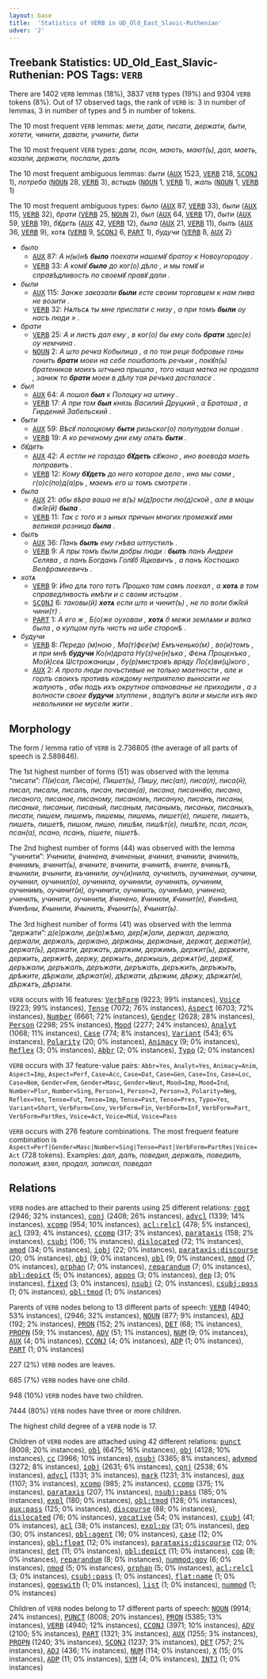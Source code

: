 ```yaml
---
layout: base
title:  'Statistics of VERB in UD_Old_East_Slavic-Ruthenian'
udver: '2'
---
```


## Treebank Statistics: UD_Old_East_Slavic-Ruthenian: POS Tags: `VERB`

There are 1402 `VERB` lemmas (18%), 3837 `VERB` types (19%) and 9304 `VERB` tokens (8%).
Out of 17 observed tags, the rank of `VERB` is: 3 in number of lemmas, 3 in number of types and 5 in number of tokens.

The 10 most frequent `VERB` lemmas: <em>мети, дати, писати, держати, быти, хотети, чинити, давати, учинити, бити</em>

The 10 most frequent `VERB` types:  <em>дали, псан, мають, мают(ь), дал, маеть, казали, держати, послали, далъ</em>

The 10 most frequent ambiguous lemmas: <em>быти</em> (<tt><a href="orv_ruthenian-pos-AUX.html">AUX</a></tt> 1523, <tt><a href="orv_ruthenian-pos-VERB.html">VERB</a></tt> 218, <tt><a href="orv_ruthenian-pos-SCONJ.html">SCONJ</a></tt> 1), <em>потреба</em> (<tt><a href="orv_ruthenian-pos-NOUN.html">NOUN</a></tt> 28, <tt><a href="orv_ruthenian-pos-VERB.html">VERB</a></tt> 3), <em>встыдъ</em> (<tt><a href="orv_ruthenian-pos-NOUN.html">NOUN</a></tt> 1, <tt><a href="orv_ruthenian-pos-VERB.html">VERB</a></tt> 1), <em>жаль</em> (<tt><a href="orv_ruthenian-pos-NOUN.html">NOUN</a></tt> 1, <tt><a href="orv_ruthenian-pos-VERB.html">VERB</a></tt> 1)

The 10 most frequent ambiguous types:  <em>было</em> (<tt><a href="orv_ruthenian-pos-AUX.html">AUX</a></tt> 87, <tt><a href="orv_ruthenian-pos-VERB.html">VERB</a></tt> 33), <em>были</em> (<tt><a href="orv_ruthenian-pos-AUX.html">AUX</a></tt> 115, <tt><a href="orv_ruthenian-pos-VERB.html">VERB</a></tt> 32), <em>брати</em> (<tt><a href="orv_ruthenian-pos-VERB.html">VERB</a></tt> 25, <tt><a href="orv_ruthenian-pos-NOUN.html">NOUN</a></tt> 2), <em>был</em> (<tt><a href="orv_ruthenian-pos-AUX.html">AUX</a></tt> 64, <tt><a href="orv_ruthenian-pos-VERB.html">VERB</a></tt> 17), <em>быти</em> (<tt><a href="orv_ruthenian-pos-AUX.html">AUX</a></tt> 59, <tt><a href="orv_ruthenian-pos-VERB.html">VERB</a></tt> 19), <em>бꙋдеть</em> (<tt><a href="orv_ruthenian-pos-AUX.html">AUX</a></tt> 42, <tt><a href="orv_ruthenian-pos-VERB.html">VERB</a></tt> 12), <em>была</em> (<tt><a href="orv_ruthenian-pos-AUX.html">AUX</a></tt> 21, <tt><a href="orv_ruthenian-pos-VERB.html">VERB</a></tt> 11), <em>былъ</em> (<tt><a href="orv_ruthenian-pos-AUX.html">AUX</a></tt> 36, <tt><a href="orv_ruthenian-pos-VERB.html">VERB</a></tt> 9), <em>хотѧ</em> (<tt><a href="orv_ruthenian-pos-VERB.html">VERB</a></tt> 9, <tt><a href="orv_ruthenian-pos-SCONJ.html">SCONJ</a></tt> 6, <tt><a href="orv_ruthenian-pos-PART.html">PART</a></tt> 1), <em>будучи</em> (<tt><a href="orv_ruthenian-pos-VERB.html">VERB</a></tt> 8, <tt><a href="orv_ruthenian-pos-AUX.html">AUX</a></tt> 2)


* <em>было</em>
  * <tt><a href="orv_ruthenian-pos-AUX.html">AUX</a></tt> 87: <em>A н(ы)нѣ <b>было</b> поехати нашемꙋ братоу к Новоугородоу .</em>
  * <tt><a href="orv_ruthenian-pos-VERB.html">VERB</a></tt> 33: <em>А комꙋ <b>было</b> до ког(о) дѣло , и мы томꙋ и справѣдливость по своемꙋ правꙋ дали .</em>
* <em>были</em>
  * <tt><a href="orv_ruthenian-pos-AUX.html">AUX</a></tt> 115: <em>Занже заказали <b>были</b> есте своим торговцем к нам пива не возити .</em>
  * <tt><a href="orv_ruthenian-pos-VERB.html">VERB</a></tt> 32: <em>Нѧлъсѧ ты мне прислати с низу , а при томъ <b>были</b> оу насъ люди » .</em>
* <em>брати</em>
  * <tt><a href="orv_ruthenian-pos-VERB.html">VERB</a></tt> 25: <em>А и листъ дал ему , в ког(о) бы ему соль <b>брати</b> здес(е) оу немчина .</em>
  * <tt><a href="orv_ruthenian-pos-NOUN.html">NOUN</a></tt> 2: <em>А што речка Кобылица , а по тои реце бобровые гоны гонить <b>брати</b> моеи на себе поѡбаполъ речъки , покꙋл(ь) братеников моихъ ѡтчына прышла , того наша матка не продала , заниж то <b>брати</b> моеи в дѣлу тая речъка досталасе .</em>
* <em>был</em>
  * <tt><a href="orv_ruthenian-pos-AUX.html">AUX</a></tt> 64: <em>А пошол <b>был</b> к Полоцку на ѡтину .</em>
  * <tt><a href="orv_ruthenian-pos-VERB.html">VERB</a></tt> 17: <em>А при том <b>был</b> князь Василий Друцкий , а Братоша , а Гирдений Забельский .</em>
* <em>быти</em>
  * <tt><a href="orv_ruthenian-pos-AUX.html">AUX</a></tt> 59: <em>Вѣсꙋ полоцкому <b>быти</b> ризьског(о) полупудом болши .</em>
  * <tt><a href="orv_ruthenian-pos-VERB.html">VERB</a></tt> 19: <em>А ко реченому дни ему опѧть <b>быти</b> .</em>
* <em>бꙋдеть</em>
  * <tt><a href="orv_ruthenian-pos-AUX.html">AUX</a></tt> 42: <em>А естли не гораздо <b>бꙋдеть</b> сꙋжоно , ино воевода маеть поправить .</em>
  * <tt><a href="orv_ruthenian-pos-VERB.html">VERB</a></tt> 12: <em>Кому <b>бꙋдеть</b> до него которое дело , ино мы сами , г(о)с(по)д(а)рь , маемъ его ѡ томъ смотрети .</em>
* <em>была</em>
  * <tt><a href="orv_ruthenian-pos-AUX.html">AUX</a></tt> 21: <em>абы вѣра ваша не в(ъ) м(д̃)рости лю(д)ской , але в моцы бж̃їe(й) <b>была</b> .</em>
  * <tt><a href="orv_ruthenian-pos-VERB.html">VERB</a></tt> 11: <em>Так с того и з ыных причын многих промежкꙋ ими великая розница <b>была</b> .</em>
* <em>былъ</em>
  * <tt><a href="orv_ruthenian-pos-AUX.html">AUX</a></tt> 36: <em>Панъ <b>былъ</b> ему гнѣва ѡтпустилъ .</em>
  * <tt><a href="orv_ruthenian-pos-VERB.html">VERB</a></tt> 9: <em>А пры томъ были добры люди : <b>былъ</b> панъ Андреи Селява , а панъ Богданъ Голꙋб Яцковичъ , а панъ Костюшко Велфрамеевичъ .</em>
* <em>хотѧ</em>
  * <tt><a href="orv_ruthenian-pos-VERB.html">VERB</a></tt> 9: <em>Ино длѧ того тотъ Прошко там самъ поехал , а <b>хотѧ</b> в том справедливость имѣти и с своим истьцом .</em>
  * <tt><a href="orv_ruthenian-pos-SCONJ.html">SCONJ</a></tt> 6: <em>таковы(й) <b>хотѧ</b> eсли што и чинит(ъ) , не по воли бж̃їeй чини(т) .</em>
  * <tt><a href="orv_ruthenian-pos-PART.html">PART</a></tt> 1: <em>А его ж , Б(о)же оуховаи , <b>хотѧ</b> б межи землѧми и валка была , а купцом путь чистъ на ѡбе сторонѣ .</em>
* <em>будучи</em>
  * <tt><a href="orv_ruthenian-pos-VERB.html">VERB</a></tt> 8: <em>Пєредо (м)ною , Ма(т)фєе(м) Емъченько(м) , во(и)томъ , и при мнѣ <b>будучи</b> Ко(н)драта Ну(з)че(н)ъка , Фєнѧ Процєнъка , Мо(й)сеѧ Ѡстрожаницы , бу(р)мистровъ вряду Ло(х)ви(ц)кого ,</em>
  * <tt><a href="orv_ruthenian-pos-AUX.html">AUX</a></tt> 2: <em>А прото люди почъстивые не только маетности , але и горлъ своихъ противъ кождому неприятелю выносити не жалують , абы подъ ихъ окрутное опанованье не приходили , а з волности своее <b>будучи</b> злуплени , водлугъ воли и мысли ихъ яко невольники не мусели жити .</em>

## Morphology

The form / lemma ratio of `VERB` is 2.736805 (the average of all parts of speech is 2.589846).

The 1st highest number of forms (51) was observed with the lemma “писати”: <em>П(и)сал, Писа(н), Пишет(ь), Пишу, пис(ал), писа(л), писа(н̑), писал, писали, писалъ, писан, писан(а), писана, писаннꙋю, писано, писаного, писаное, писаному, писаномъ, писаную, писанъ, писаны, писаные, писаныи, писаный, писаным, писанымъ, писаных, писаныхъ, писати, пишем, пишемъ, пишемы, пишемь, пишет(е), пишете, пишетъ, пишеть, пишетѣ, пишом, пишю, пишѣм, пишѣт(е), пишѣте, псал, псан, псан(а), псано, псанъ, пішете, пішетѣ</em>.

The 2nd highest number of forms (44) was observed with the lemma “учинити”: <em>Учинили, вчинена, вчиненыи, вчинил, вчинили, вчинилъ, вчинимъ, вчинит(ь), вчините, вчинити, вчинитѣ, вчинте, вчиньтѣ, вчынили, вчынити, въчинили, оуч(и)нила, оучилилъ, оучиненыи, оучини, оучинил, оучинил(о), оучинила, оучинили, оучинилъ, оучиним, оучинимъ, оучинит(и), оучинити, оучинить, оучинѣмо, учинено, учинилъ, учинити, ѹчинили, ꙋчинено, ꙋчинили, ꙋчинит(е), ꙋчинѣна, ꙋчинѣны, ꙋчынили, ꙋчынилъ, ꙋчынит(ь), ꙋчынят(ь)</em>.

The 3rd highest number of forms (41) was observed with the lemma “держати”: <em>д(е)ржали, де(р)жѣмо, дер[ж]али, держал, держала, держали, держалъ, держано, держаны, держаные, держат, держат(и), держат(ь), держати, держать, держим, держимъ, держит(ь), держите, держить, держитѣ, держу, держыть, держышъ, держѧт(и), держꙋ, деръжали, деръжалъ, деръжати, деръжать, деръжить, деръжыть, дрѣжите, дѣржали, дѣржат(и), дѣржати, дѣржим, дѣржу, дѣржѧт(и), дѣржѧтъ, дѣрзѧти</em>.

`VERB` occurs with 16 features: <tt><a href="orv_ruthenian-feat-VerbForm.html">VerbForm</a></tt> (9223; 99% instances), <tt><a href="orv_ruthenian-feat-Voice.html">Voice</a></tt> (9223; 99% instances), <tt><a href="orv_ruthenian-feat-Tense.html">Tense</a></tt> (7072; 76% instances), <tt><a href="orv_ruthenian-feat-Aspect.html">Aspect</a></tt> (6703; 72% instances), <tt><a href="orv_ruthenian-feat-Number.html">Number</a></tt> (6661; 72% instances), <tt><a href="orv_ruthenian-feat-Gender.html">Gender</a></tt> (2628; 28% instances), <tt><a href="orv_ruthenian-feat-Person.html">Person</a></tt> (2298; 25% instances), <tt><a href="orv_ruthenian-feat-Mood.html">Mood</a></tt> (2277; 24% instances), <tt><a href="orv_ruthenian-feat-Analyt.html">Analyt</a></tt> (1068; 11% instances), <tt><a href="orv_ruthenian-feat-Case.html">Case</a></tt> (774; 8% instances), <tt><a href="orv_ruthenian-feat-Variant.html">Variant</a></tt> (543; 6% instances), <tt><a href="orv_ruthenian-feat-Polarity.html">Polarity</a></tt> (20; 0% instances), <tt><a href="orv_ruthenian-feat-Animacy.html">Animacy</a></tt> (9; 0% instances), <tt><a href="orv_ruthenian-feat-Reflex.html">Reflex</a></tt> (3; 0% instances), <tt><a href="orv_ruthenian-feat-Abbr.html">Abbr</a></tt> (2; 0% instances), <tt><a href="orv_ruthenian-feat-Typo.html">Typo</a></tt> (2; 0% instances)

`VERB` occurs with 37 feature-value pairs: `Abbr=Yes`, `Analyt=Yes`, `Animacy=Anim`, `Aspect=Imp`, `Aspect=Perf`, `Case=Acc`, `Case=Dat`, `Case=Gen`, `Case=Ins`, `Case=Loc`, `Case=Nom`, `Gender=Fem`, `Gender=Masc`, `Gender=Neut`, `Mood=Imp`, `Mood=Ind`, `Number=Plur`, `Number=Sing`, `Person=1`, `Person=2`, `Person=3`, `Polarity=Neg`, `Reflex=Yes`, `Tense=Fut`, `Tense=Imp`, `Tense=Past`, `Tense=Pres`, `Typo=Yes`, `Variant=Short`, `VerbForm=Conv`, `VerbForm=Fin`, `VerbForm=Inf`, `VerbForm=Part`, `VerbForm=PartRes`, `Voice=Act`, `Voice=Mid`, `Voice=Pass`

`VERB` occurs with 276 feature combinations.
The most frequent feature combination is `Aspect=Perf|Gender=Masc|Number=Sing|Tense=Past|VerbForm=PartRes|Voice=Act` (728 tokens).
Examples: <em>дал, далъ, поведил, держалъ, поведилъ, положил, взял, продал, записал, поведал</em>


## Relations

`VERB` nodes are attached to their parents using 25 different relations: <tt><a href="orv_ruthenian-dep-root.html">root</a></tt> (2946; 32% instances), <tt><a href="orv_ruthenian-dep-conj.html">conj</a></tt> (2408; 26% instances), <tt><a href="orv_ruthenian-dep-advcl.html">advcl</a></tt> (1339; 14% instances), <tt><a href="orv_ruthenian-dep-xcomp.html">xcomp</a></tt> (954; 10% instances), <tt><a href="orv_ruthenian-dep-acl-relcl.html">acl:relcl</a></tt> (478; 5% instances), <tt><a href="orv_ruthenian-dep-acl.html">acl</a></tt> (393; 4% instances), <tt><a href="orv_ruthenian-dep-ccomp.html">ccomp</a></tt> (317; 3% instances), <tt><a href="orv_ruthenian-dep-parataxis.html">parataxis</a></tt> (158; 2% instances), <tt><a href="orv_ruthenian-dep-csubj.html">csubj</a></tt> (106; 1% instances), <tt><a href="orv_ruthenian-dep-dislocated.html">dislocated</a></tt> (72; 1% instances), <tt><a href="orv_ruthenian-dep-amod.html">amod</a></tt> (34; 0% instances), <tt><a href="orv_ruthenian-dep-iobj.html">iobj</a></tt> (22; 0% instances), <tt><a href="orv_ruthenian-dep-parataxis-discourse.html">parataxis:discourse</a></tt> (20; 0% instances), <tt><a href="orv_ruthenian-dep-obj.html">obj</a></tt> (9; 0% instances), <tt><a href="orv_ruthenian-dep-obl.html">obl</a></tt> (9; 0% instances), <tt><a href="orv_ruthenian-dep-nmod.html">nmod</a></tt> (7; 0% instances), <tt><a href="orv_ruthenian-dep-orphan.html">orphan</a></tt> (7; 0% instances), <tt><a href="orv_ruthenian-dep-reparandum.html">reparandum</a></tt> (7; 0% instances), <tt><a href="orv_ruthenian-dep-obl-depict.html">obl:depict</a></tt> (5; 0% instances), <tt><a href="orv_ruthenian-dep-appos.html">appos</a></tt> (3; 0% instances), <tt><a href="orv_ruthenian-dep-dep.html">dep</a></tt> (3; 0% instances), <tt><a href="orv_ruthenian-dep-fixed.html">fixed</a></tt> (3; 0% instances), <tt><a href="orv_ruthenian-dep-nsubj.html">nsubj</a></tt> (2; 0% instances), <tt><a href="orv_ruthenian-dep-csubj-pass.html">csubj:pass</a></tt> (1; 0% instances), <tt><a href="orv_ruthenian-dep-obl-tmod.html">obl:tmod</a></tt> (1; 0% instances)

Parents of `VERB` nodes belong to 13 different parts of speech: <tt><a href="orv_ruthenian-pos-VERB.html">VERB</a></tt> (4940; 53% instances),  (2946; 32% instances), <tt><a href="orv_ruthenian-pos-NOUN.html">NOUN</a></tt> (877; 9% instances), <tt><a href="orv_ruthenian-pos-ADJ.html">ADJ</a></tt> (192; 2% instances), <tt><a href="orv_ruthenian-pos-PRON.html">PRON</a></tt> (152; 2% instances), <tt><a href="orv_ruthenian-pos-DET.html">DET</a></tt> (68; 1% instances), <tt><a href="orv_ruthenian-pos-PROPN.html">PROPN</a></tt> (59; 1% instances), <tt><a href="orv_ruthenian-pos-ADV.html">ADV</a></tt> (51; 1% instances), <tt><a href="orv_ruthenian-pos-NUM.html">NUM</a></tt> (9; 0% instances), <tt><a href="orv_ruthenian-pos-AUX.html">AUX</a></tt> (4; 0% instances), <tt><a href="orv_ruthenian-pos-CCONJ.html">CCONJ</a></tt> (4; 0% instances), <tt><a href="orv_ruthenian-pos-ADP.html">ADP</a></tt> (1; 0% instances), <tt><a href="orv_ruthenian-pos-PART.html">PART</a></tt> (1; 0% instances)

227 (2%) `VERB` nodes are leaves.

685 (7%) `VERB` nodes have one child.

948 (10%) `VERB` nodes have two children.

7444 (80%) `VERB` nodes have three or more children.

The highest child degree of a `VERB` node is 17.

Children of `VERB` nodes are attached using 42 different relations: <tt><a href="orv_ruthenian-dep-punct.html">punct</a></tt> (8008; 20% instances), <tt><a href="orv_ruthenian-dep-obl.html">obl</a></tt> (6475; 16% instances), <tt><a href="orv_ruthenian-dep-obj.html">obj</a></tt> (4128; 10% instances), <tt><a href="orv_ruthenian-dep-cc.html">cc</a></tt> (3966; 10% instances), <tt><a href="orv_ruthenian-dep-nsubj.html">nsubj</a></tt> (3365; 8% instances), <tt><a href="orv_ruthenian-dep-advmod.html">advmod</a></tt> (3272; 8% instances), <tt><a href="orv_ruthenian-dep-iobj.html">iobj</a></tt> (2631; 6% instances), <tt><a href="orv_ruthenian-dep-conj.html">conj</a></tt> (2538; 6% instances), <tt><a href="orv_ruthenian-dep-advcl.html">advcl</a></tt> (1331; 3% instances), <tt><a href="orv_ruthenian-dep-mark.html">mark</a></tt> (1231; 3% instances), <tt><a href="orv_ruthenian-dep-aux.html">aux</a></tt> (1107; 3% instances), <tt><a href="orv_ruthenian-dep-xcomp.html">xcomp</a></tt> (985; 2% instances), <tt><a href="orv_ruthenian-dep-ccomp.html">ccomp</a></tt> (375; 1% instances), <tt><a href="orv_ruthenian-dep-parataxis.html">parataxis</a></tt> (207; 1% instances), <tt><a href="orv_ruthenian-dep-nsubj-pass.html">nsubj:pass</a></tt> (185; 0% instances), <tt><a href="orv_ruthenian-dep-expl.html">expl</a></tt> (180; 0% instances), <tt><a href="orv_ruthenian-dep-obl-tmod.html">obl:tmod</a></tt> (128; 0% instances), <tt><a href="orv_ruthenian-dep-aux-pass.html">aux:pass</a></tt> (125; 0% instances), <tt><a href="orv_ruthenian-dep-discourse.html">discourse</a></tt> (88; 0% instances), <tt><a href="orv_ruthenian-dep-dislocated.html">dislocated</a></tt> (76; 0% instances), <tt><a href="orv_ruthenian-dep-vocative.html">vocative</a></tt> (54; 0% instances), <tt><a href="orv_ruthenian-dep-csubj.html">csubj</a></tt> (41; 0% instances), <tt><a href="orv_ruthenian-dep-acl.html">acl</a></tt> (38; 0% instances), <tt><a href="orv_ruthenian-dep-expl-pv.html">expl:pv</a></tt> (31; 0% instances), <tt><a href="orv_ruthenian-dep-dep.html">dep</a></tt> (30; 0% instances), <tt><a href="orv_ruthenian-dep-obl-agent.html">obl:agent</a></tt> (16; 0% instances), <tt><a href="orv_ruthenian-dep-case.html">case</a></tt> (12; 0% instances), <tt><a href="orv_ruthenian-dep-obl-float.html">obl:float</a></tt> (12; 0% instances), <tt><a href="orv_ruthenian-dep-parataxis-discourse.html">parataxis:discourse</a></tt> (12; 0% instances), <tt><a href="orv_ruthenian-dep-det.html">det</a></tt> (11; 0% instances), <tt><a href="orv_ruthenian-dep-obl-depict.html">obl:depict</a></tt> (11; 0% instances), <tt><a href="orv_ruthenian-dep-cop.html">cop</a></tt> (8; 0% instances), <tt><a href="orv_ruthenian-dep-reparandum.html">reparandum</a></tt> (8; 0% instances), <tt><a href="orv_ruthenian-dep-nummod-gov.html">nummod:gov</a></tt> (6; 0% instances), <tt><a href="orv_ruthenian-dep-nmod.html">nmod</a></tt> (5; 0% instances), <tt><a href="orv_ruthenian-dep-orphan.html">orphan</a></tt> (5; 0% instances), <tt><a href="orv_ruthenian-dep-acl-relcl.html">acl:relcl</a></tt> (3; 0% instances), <tt><a href="orv_ruthenian-dep-csubj-pass.html">csubj:pass</a></tt> (1; 0% instances), <tt><a href="orv_ruthenian-dep-flat-name.html">flat:name</a></tt> (1; 0% instances), <tt><a href="orv_ruthenian-dep-goeswith.html">goeswith</a></tt> (1; 0% instances), <tt><a href="orv_ruthenian-dep-list.html">list</a></tt> (1; 0% instances), <tt><a href="orv_ruthenian-dep-nummod.html">nummod</a></tt> (1; 0% instances)

Children of `VERB` nodes belong to 17 different parts of speech: <tt><a href="orv_ruthenian-pos-NOUN.html">NOUN</a></tt> (9914; 24% instances), <tt><a href="orv_ruthenian-pos-PUNCT.html">PUNCT</a></tt> (8008; 20% instances), <tt><a href="orv_ruthenian-pos-PRON.html">PRON</a></tt> (5385; 13% instances), <tt><a href="orv_ruthenian-pos-VERB.html">VERB</a></tt> (4940; 12% instances), <tt><a href="orv_ruthenian-pos-CCONJ.html">CCONJ</a></tt> (3971; 10% instances), <tt><a href="orv_ruthenian-pos-ADV.html">ADV</a></tt> (2100; 5% instances), <tt><a href="orv_ruthenian-pos-PART.html">PART</a></tt> (1321; 3% instances), <tt><a href="orv_ruthenian-pos-AUX.html">AUX</a></tt> (1255; 3% instances), <tt><a href="orv_ruthenian-pos-PROPN.html">PROPN</a></tt> (1240; 3% instances), <tt><a href="orv_ruthenian-pos-SCONJ.html">SCONJ</a></tt> (1237; 3% instances), <tt><a href="orv_ruthenian-pos-DET.html">DET</a></tt> (757; 2% instances), <tt><a href="orv_ruthenian-pos-ADJ.html">ADJ</a></tt> (436; 1% instances), <tt><a href="orv_ruthenian-pos-NUM.html">NUM</a></tt> (114; 0% instances), <tt><a href="orv_ruthenian-pos-X.html">X</a></tt> (15; 0% instances), <tt><a href="orv_ruthenian-pos-ADP.html">ADP</a></tt> (11; 0% instances), <tt><a href="orv_ruthenian-pos-SYM.html">SYM</a></tt> (4; 0% instances), <tt><a href="orv_ruthenian-pos-INTJ.html">INTJ</a></tt> (1; 0% instances)

